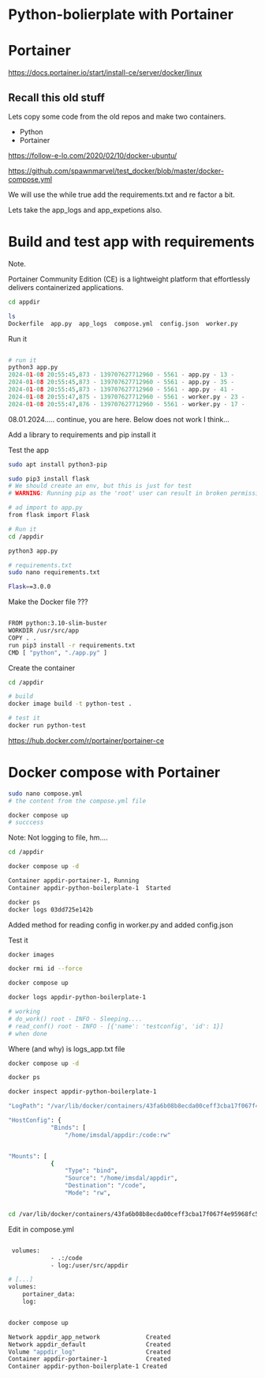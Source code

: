 # Python-bolierplate with Portainer

# Portainer

https://docs.portainer.io/start/install-ce/server/docker/linux


## Recall this old stuff

Lets copy some code from the old repos and make two containers.

* Python
* Portainer

https://follow-e-lo.com/2020/02/10/docker-ubuntu/

https://github.com/spawnmarvel/test_docker/blob/master/docker-compose.yml

We will use the while true add the requirements.txt and re factor a bit.

Lets take the app_logs and app_expetions also.

# Build and test app with requirements

Note.

Portainer Community Edition (CE) is a lightweight platform that effortlessly delivers containerized applications.

```bash
cd appdir

ls
Dockerfile  app.py  app_logs  compose.yml  config.json  worker.py

```
Run it

```py

# run it
python3 app.py
2024-01-08 20:55:45,873 - 139707627712960 - 5561 - app.py - 13 -             <module>() root - INFO - Version 0.1
2024-01-08 20:55:45,873 - 139707627712960 - 5561 - app.py - 35 -             <module>() root - INFO - In main
2024-01-08 20:55:45,873 - 139707627712960 - 5561 - app.py - 41 -             <module>() root - INFO - Main Pid: 5561
2024-01-08 20:55:47,875 - 139707627712960 - 5561 - worker.py - 23 -              do_work() root - INFO - Sleeping....
2024-01-08 20:55:47,876 - 139707627712960 - 5561 - worker.py - 17 -            read_conf() root - INFO - [{'name': 'testconfig', 'id': 1}]


```
08.01.2024..... continue, you are here. Below does not work I think...

Add a library to requirements and pip install it

Test the app

```bash
sudo apt install python3-pip

sudo pip3 install flask
# We should create an env, but this is just for test
# WARNING: Running pip as the 'root' user can result in broken permissions and conflicting behaviour with the system package manager. It is recommended to use a virtual environment instead: https://pip.pypa.io/warnings/venv

# ad import to app.py
from flask import Flask

# Run it
cd /appdir

python3 app.py

# requirements.txt
sudo nano requirements.txt

Flask==3.0.0

```
Make the Docker file ???

```bash

FROM python:3.10-slim-buster
WORKDIR /usr/src/app
COPY . .
run pip3 install -r requirements.txt
CMD [ "python", "./app.py" ]
```

Create the container

```bash
cd /appdir

# build
docker image build -t python-test .

# test it
docker run python-test

```


https://hub.docker.com/r/portainer/portainer-ce

# Docker compose with Portainer

```bash
sudo nano compose.yml
# the content from the compose.yml file

docker compose up
# succcess

```

Note: Not logging to file, hm....

```bash
cd /appdir

docker compose up -d

Container appdir-portainer-1, Running                                                                                  
Container appdir-python-boilerplate-1  Started

docker ps
docker logs 03dd725e142b

```
Added method for reading config in worker.py and added config.json

Test it

```bash
docker images

docker rmi id --force

docker compose up

docker logs appdir-python-boilerplate-1

# working
# do_work() root - INFO - Sleeping....
# read_conf() root - INFO - [{'name': 'testconfig', 'id': 1}]
# when done


```

Where (and why) is logs_app.txt file

```bash
docker compose up -d

docker ps

docker inspect appdir-python-boilerplate-1

"LogPath": "/var/lib/docker/containers/43fa6b08b8ecda00ceff3cba17f067f4e95968fc5c709114fb496ccba9b2f580/43fa6b08b8ecda00ceff3cba17f067f4e95968fc5c709114fb496ccba9b2f580-json.log",

"HostConfig": {
            "Binds": [
                "/home/imsdal/appdir:/code:rw"


"Mounts": [
            {
                "Type": "bind",
                "Source": "/home/imsdal/appdir",
                "Destination": "/code",
                "Mode": "rw",


cd /var/lib/docker/containers/43fa6b08b8ecda00ceff3cba17f067f4e95968fc5c709114fb496ccba9b2f580

```

Edit in compose.yml

```bash

 volumes:
            - .:/code
            - log:/user/src/appdir

# [...]
volumes:
    portainer_data:
    log:


docker compose up

Network appdir_app_network             Created   
Network appdir_default                 Created 
Volume "appdir_log"                    Created
Container appdir-portainer-1           Created
Container appdir-python-boilerplate-1 Created


```





